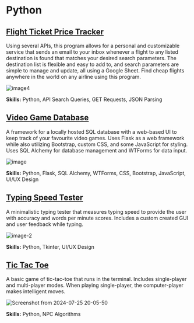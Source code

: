 # Python

## [Flight Ticket Price Tracker](https://github.com/UncleArya/PortfolioProjects/blob/main/FlightPriceTracker/README.md)

Using several APIs, this program allows for a personal and customizable service that sends an email to your inbox whenever a flight to any listed destination is found that matches your desired search parameters. The destination list is flexible and easy to add to, and search parameters are simple to manage and update, all using a Google Sheet. Find cheap flights anywhere in the world on any airline using this program.

![image4](https://github.com/user-attachments/assets/9658e952-ca3a-4baf-bb1d-23c0c92b4066)

**Skills:** Python, API Search Queries, GET Requests, JSON Parsing

## [Video Game Database](https://github.com/UncleArya/PortfolioProjects/blob/main/VideoGameDB/README.md)

A framework for a locally hosted SQL database with a web-based UI to keep track of your favourite video games. Uses Flask as a web framework while also utilizing Bootstrap, custom CSS, and some JavaScript for styling. Uses SQL Alchemy for database management and WTForms for data input.

![image](https://github.com/user-attachments/assets/14a48b36-4e59-4462-a34c-b8dbb0cc009a)

**Skills:** Python, Flask, SQL Alchemy, WTForms, CSS, Bootstrap, JavaScript, UI/UX Design

## [Typing Speed Tester](https://github.com/UncleArya/PortfolioProjects/blob/main/TypingSpeedTester/README.md)

A minimalistic typing tester that measures typing speed to provide the user with accuracy and words per minute scores. Includes a custom created GUI and user feedback while typing.

![image-2](https://github.com/user-attachments/assets/e0b1f4d2-4b3d-4486-b7fc-2a960a27a410)

**Skills:** Python, Tkinter, UI/UX Design

## [Tic Tac Toe](https://github.com/UncleArya/PortfolioProjects/blob/main/TicTacToe/README.md)

A basic game of tic-tac-toe that runs in the terminal. Includes single-player and multi-player modes. When playing single-player, the computer-player makes intelligent moves.

![Screenshot from 2024-07-25 20-05-50](https://github.com/user-attachments/assets/0666eb36-87e3-4319-b912-349e4ce9bb3b)

**Skills:** Python, NPC Algorithms
